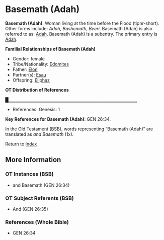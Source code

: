 # Basemath (Adah)
**Basemath (Adah)**. 
Woman living at the time before the Flood (tipnr-short). 
Other forms include: 
*Adah*, *Bashemath*, *Beeri*. 
Basemath (Adah) is also referred to as: 
[Adah](Adah.2.md). 
Basemath (Adah) is a subentry. The primary entry is 
[Adah](Adah.2.md). 




**Familial Relationships of Basemath (Adah)**


* Gender: female
* Tribe/Nationality: [Edomites](../../../groups/md/acai/Edom.md)
* Father: [Elon](Elon.md)
* Partner(s): [Esau](Esau.md)
* Offspring: [Eliphaz](Eliphaz.md)


**OT Distribution of References**

█▁▁▁▁▁▁▁▁▁▁▁▁▁▁▁▁▁▁▁▁▁▁▁▁▁▁▁▁▁▁▁▁▁▁▁▁▁▁
* References: Genesis: 1



**Key References for Basemath (Adah)**: 
GEN 26:34. 


In the Old Testament (BSB), words representing “Basemath (Adah)” are translated as 
*and Basemath* (1x). 




Return to [Index](00-Index.md)

## More Information

### OT Instances (BSB)

* and Basemath (GEN 26:34)



### OT Subject Referents (BSB)

* And (GEN 26:35)



### References (Whole Bible)

* GEN 26:34



